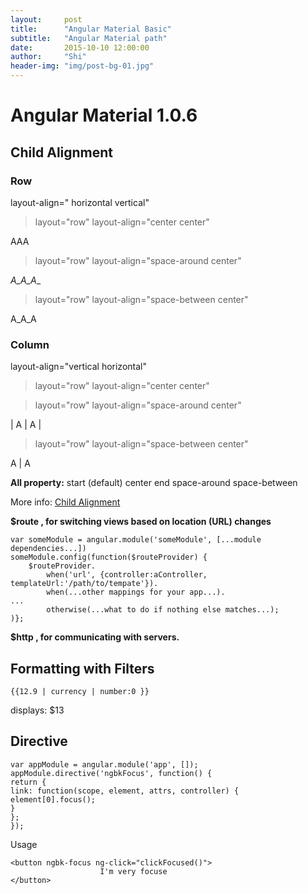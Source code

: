 ```yaml
---
layout:     post
title:      "Angular Material Basic"
subtitle:   "Angular Material path"
date:       2015-10-10 12:00:00
author:     "Shi"
header-img: "img/post-bg-01.jpg"
---
```


<h1 class="section-heading">Angular Material 1.0.6</h1>

<h2>  Child Alignment</h2>
<h3>  Row</h3>
  layout-align=" horizontal vertical" 

>layout="row"       layout-align="center center" 

   AAA

>layout="row"       layout-align="space-around center"

_A_A_A__

>layout="row"       layout-align="space-between center"

A_A_A

<h3> Column</h3>
  
layout-align="vertical horizontal" 

>layout="row"       layout-align="center center" 

>layout="row"       layout-align="space-around center"


|
A
|
A
|

>layout="row"       layout-align="space-between center"



A
|
A

**All property:**
start (default)
center
end
space-around
space-between

More info: [Child Alignment
](https://material.angularjs.org/latest/layout/alignment) 

**$route , for switching views based on location (URL) changes**

	var someModule = angular.module('someModule', [...module dependencies...])
	someModule.config(function($routeProvider) {
		$routeProvider.
			when('url', {controller:aController, templateUrl:'/path/to/tempate'}).
			when(...other mappings for your app...).
	...
			otherwise(...what to do if nothing else matches...);
	)};


**$http , for communicating with servers.**


<h2>  Formatting with Filters</h2>

	{{12.9 | currency | number:0 }}
displays: $13

<h2>  Directive </h2>

	var appModule = angular.module('app', []);
	appModule.directive('ngbkFocus', function() {
	return {
	link: function(scope, element, attrs, controller) {
	element[0].focus();
	}
	};
	});

Usage

	<button ngbk-focus ng-click="clickFocused()">
                        I'm very focuse
	</button>